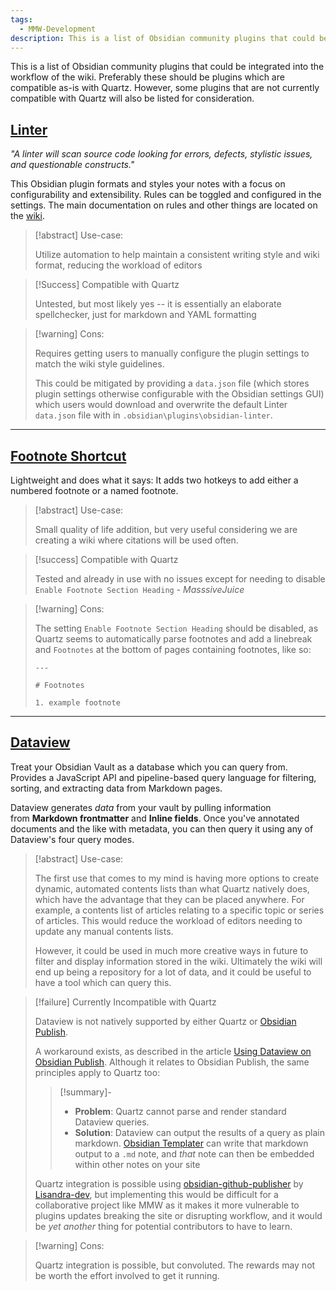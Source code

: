 ```yaml
---
tags:
  - MMW-Development
description: This is a list of Obsidian community plugins that could be integrated into the workflow of the wiki.
---
```

This is a list of Obsidian community plugins that could be integrated into the workflow of the wiki. Preferably these should be plugins which are compatible as-is with Quartz. However, some plugins that are not currently compatible with Quartz will also be listed for consideration.

## [Linter](https://github.com/platers/obsidian-linter)

*"A linter will scan source code looking for errors, defects, stylistic issues, and questionable constructs."* 

This Obsidian plugin formats and styles your notes with a focus on configurability and extensibility. Rules can be toggled and configured in the settings. The main documentation on rules and other things are located on the [wiki](https://platers.github.io/obsidian-linter/).

>[!abstract] Use-case:
>
>Utilize automation to help maintain a consistent writing style and wiki format, reducing the workload of editors

>[!Success] Compatible with Quartz 
> 
>Untested, but most likely yes -- it is essentially an elaborate spellchecker, just for markdown and YAML formatting

>[!warning] Cons:
>
>Requires getting users to manually configure the plugin settings to match the wiki style guidelines. 
>
>This could be mitigated by providing a `data.json` file (which stores plugin settings otherwise configurable with the Obsidian settings GUI) which users would download and overwrite the default Linter `data.json` file with in `.obsidian\plugins\obsidian-linter`.

--- 

## [Footnote Shortcut](https://github.com/MichaBrugger/obsidian-footnotes)

Lightweight and does what it says: It adds two hotkeys to add either a numbered footnote or a named footnote.

>[!abstract] Use-case: 
> 
>Small quality of life addition, but very useful considering we are creating a wiki where citations will be used often.

>[!success] Compatible with Quartz 
> 
> Tested and already in use with no issues except for needing to disable `Enable Footnote Section Heading` - *MasssiveJuice*

>[!warning] Cons: 
> 
> The setting `Enable Footnote Section Heading` should be disabled, as Quartz seems to automatically parse footnotes and add a linebreak and `Footnotes` at the bottom of pages containing footnotes, like so:
> 
> ```
> --- 
> 
> # Footnotes 
> 
> 1. example footnote
> ```

--- 

## [Dataview](https://github.com/blacksmithgu/obsidian-dataview) 

Treat your Obsidian Vault as a database which you can query from. Provides a JavaScript API and pipeline-based query language for filtering, sorting, and extracting data from Markdown pages.

Dataview generates _data_ from your vault by pulling information from **Markdown frontmatter** and **Inline fields**. Once you've annotated documents and the like with metadata, you can then query it using any of Dataview's four query modes.

>[!abstract] Use-case:
>
>The first use that comes to my mind is having more options to create dynamic, automated contents lists than what Quartz natively does, which have the advantage that they can be placed anywhere. For example, a contents list of articles relating to a specific topic or series of articles. This would reduce the workload of editors needing to update any manual contents lists. 
> 
>However, it could be used in much more creative ways in future to filter and display information stored in the wiki. Ultimately the wiki will end up being a repository for a lot of data, and it could be useful to have a tool which can query this. 


> [!failure] Currently Incompatible with Quartz
> 
> Dataview is not natively supported by either Quartz or [Obsidian Publish](https://obsidian.md/publish).
>  
> A workaround exists, as described in the article [Using Dataview on Obsidian Publish](https://joschua.io/posts/2023/09/01/obsidian-publish-dataview/). Although it relates to Obsidian Publish, the same principles apply to Quartz too: 
> 
>>[!summary]- 
>>
>> - **Problem**: Quartz cannot parse and render standard Dataview queries.
>> - **Solution**: Dataview can output the results of a query as plain markdown. [Obsidian Templater](https://github.com/SilentVoid13/Templater) can write that markdown output to a `.md` note, and *that* note can then be embedded within other notes on your site
> 
> Quartz integration is possible using [obsidian-github-publisher](https://github.com/ObsidianPublisher/obsidian-github-publisher) by [Lisandra-dev](https://github.com/Lisandra-dev), but implementing this would be difficult for a collaborative project like MMW as it makes it more vulnerable to plugins updates breaking the site or disrupting workflow, and it would be *yet another* thing for potential contributors to have to learn.


> [!warning] Cons:
> 
> Quartz integration is possible, but convoluted. The rewards may not be worth the effort involved to get it running.



